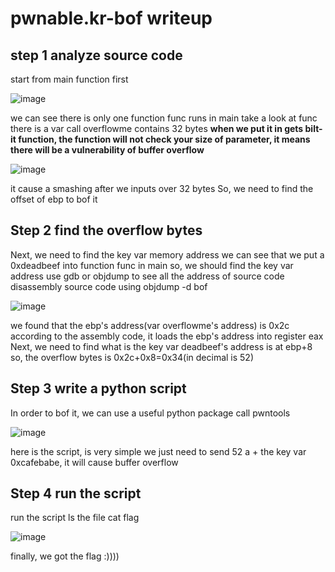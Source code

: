 # pwnable.kr-bof writeup

step 1 analyze source code
--
start from main function first

![image](https://github.com/user-attachments/assets/d622287e-9429-4e24-a27e-8409232b78a6)

we can see there is only one function func runs in main
take a look at func
there is a var call overflowme contains 32 bytes
**when we put it in gets bilt-it function, the function will not check your size of parameter, it means there will be a vulnerability of buffer overflow**

![image](https://github.com/user-attachments/assets/1d497505-c6b3-4098-ba0c-d23a7f3fd136)

it cause a smashing after we inputs over 32 bytes 
So, we need to find the offset  of ebp to bof it

Step 2 find the overflow bytes
--
Next, we need to find the key var memory address
we can see that we put a 0xdeadbeef into function func in main
so, we should find the key var address
use gdb or objdump to see all the address of source code 
disassembly source code using objdump -d bof

![image](https://github.com/user-attachments/assets/27ffdaf8-bc5d-4156-bb30-9bc5a313e3c7)

we found that the ebp's address(var overflowme's address) is 0x2c 
according to the assembly code, it loads the ebp's address into register eax
Next, we need to find what is the key var deadbeef's address is at ebp+8
so, the overflow bytes is 0x2c+0x8=0x34(in decimal is 52)

Step 3 write a python script
--
In order to bof it, we can use a useful python package call pwntools

![image](https://github.com/user-attachments/assets/a67f4d4d-c253-4cda-a976-4225404d8f6d)

here is the script, is very simple
we just need to send 52 a  + the key var 0xcafebabe, it will cause buffer overflow

Step 4 run the script
--
run the script
ls the file 
cat flag

![image](https://github.com/user-attachments/assets/2f138d65-6f55-4a7c-9f08-01957aa45842)

finally, we got the flag :))))



